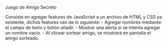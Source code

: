 Juego de Amigo Secreto

Consiste en agregar features de JavaScript a un archivo de HTML y CSS ya existente, dichos features van de lo siguiente:
    - Agregar nombres mediante el campo de texto y botón añadir.
    - Mostrar una alerta si se intenta agregar un nombre vacío.
    - Al clicear sortear amigo, se mostrará en pantalla el amigo sorteado.
